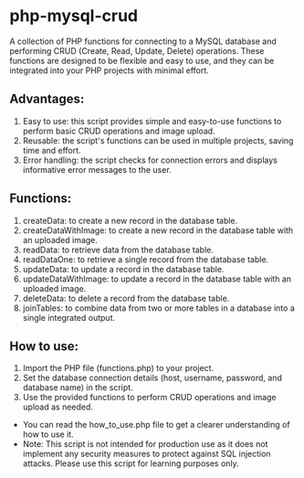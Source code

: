 # php-mysql-crud

A collection of PHP functions for connecting to a MySQL database and performing CRUD (Create, Read, Update, Delete) operations. These functions are designed to be flexible and easy to use, and they can be integrated into your PHP projects with minimal effort.

## Advantages:

1. Easy to use: this script provides simple and easy-to-use functions to perform basic CRUD operations and image upload.
2. Reusable: the script's functions can be used in multiple projects, saving time and effort.
3. Error handling: the script checks for connection errors and displays informative error messages to the user.

## Functions:

1. createData: to create a new record in the database table.
2. createDataWithImage: to create a new record in the database table with an uploaded image.
3. readData: to retrieve data from the database table.
4. readDataOne: to retrieve a single record from the database table.
5. updateData: to update a record in the database table.
6. updateDataWithImage: to update a record in the database table with an uploaded image.
7. deleteData: to delete a record from the database table.
8. joinTables: to combine data from two or more tables in a database into a single integrated output.

## How to use:

1. Import the PHP file (functions.php) to your project.
2. Set the database connection details (host, username, password, and database name) in the script.
3. Use the provided functions to perform CRUD operations and image upload as needed.

- You can read the how_to_use.php file to get a clearer understanding of how to use it.
- Note: This script is not intended for production use as it does not implement any security measures to protect against SQL injection attacks. Please use this script for learning purposes only.
